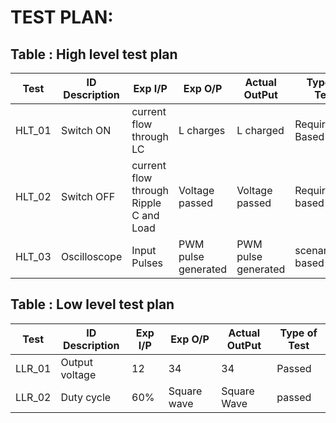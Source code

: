 # TEST PLAN:
## Table : High level test plan
|Test| ID	Description|	Exp I/P|	Exp O/P|	Actual OutPut|	Type of Test|
|--|--|--|--|--|--|
HLT_01|Switch ON|current flow through LC| L charges| L charged| Requirement Based|
HLT_02|Switch OFF| current flow through Ripple C and Load|Voltage passed| Voltage passed|Requirement based|				
HLT_03|Oscilloscope| Input Pulses| PWM pulse generated| PWM pulse generated|scenario based|			
## Table : Low level test plan
|Test| ID	Description|	Exp I/P|	Exp O/P|	Actual OutPut|	Type of Test|
|--|--|--|--|--|--|
LLR_01|Output voltage| 12|34|34|Passed|
LLR_02|Duty cycle|60%|Square wave|Square Wave|passed|									
